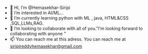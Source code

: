 - 👋 Hi, I’m @Hemasekhar-Siripi
- 👀 I’m interested in AI/ML...
- 🌱 I’m currently learning python with ML , java, HTML&CSS ,SQL,LLMs,RAG.
- 💞️ I’m looking to collaborate with all of you."I'm looking forward to collaborating with anyone "
- 📫 You can reach me at this adress. You can reach me at siripireddyhemasekhar@gmail.com

<!---
Hemasekhar-Siripi/Hemasekhar-Siripi is a ✨ special ✨ repository because its `README.md` (this file) appears on your GitHub profile.
You can click the Preview link to take a look at your changes.
--->
